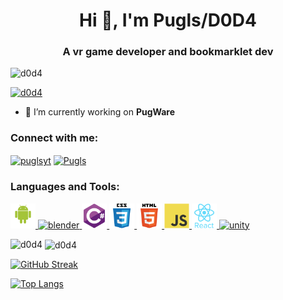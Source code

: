 <h1 align="center">Hi 👋, I'm Pugls/D0D4</h1>
<h3 align="center">A vr game developer and bookmarklet dev</h3>

<p align="left"> <img src="https://komarev.com/ghpvc/?username=d0d4&label=Profile%20views&color=0e75b6&style=flat" alt="d0d4" color=1e2132/> </p>

<p align="left"> <a href="https://github.com/ryo-ma/github-profile-trophy"><img src="https://github-profile-trophy.vercel.app/?username=d0d4" alt="d0d4" color=1e2132/></a> </p>

- 🔭 I’m currently working on **PugWare**

<h3 align="left">Connect with me:</h3>
<p align="left">
<a href="https://www.youtube.com/c/puglsyt" target="blank"><img align="center" src="https://raw.githubusercontent.com/rahuldkjain/github-profile-readme-generator/master/src/images/icons/Social/youtube.svg" alt="puglsyt" height="30" width="40" color=1e2132/></a>
<a href="https://discord.gg/Pugls" target="blank"><img align="center" src="https://raw.githubusercontent.com/rahuldkjain/github-profile-readme-generator/master/src/images/icons/Social/discord.svg" alt="Pugls" height="30" width="40" color=1e2132/></a>
</p>

<h3 align="left">Languages and Tools:</h3>
<p align="left"> <a href="https://developer.android.com" target="_blank" rel="noreferrer" color=1e2132> <img src="https://raw.githubusercontent.com/devicons/devicon/master/icons/android/android-original-wordmark.svg" alt="android" width="40" height="40"/> </a> <a href="https://www.blender.org/" target="_blank" rel="noreferrer" color=1e2132> <img src="https://download.blender.org/branding/community/blender_community_badge_white.svg" alt="blender" width="40" height="40" color=1e2132/> </a> <a href="https://www.w3schools.com/cs/" target="_blank" rel="noreferrer"> <img src="https://raw.githubusercontent.com/devicons/devicon/master/icons/csharp/csharp-original.svg" alt="csharp" width="40" height="40" color=1e2132/> </a> <a href="https://www.w3schools.com/css/" target="_blank" rel="noreferrer"> <img src="https://raw.githubusercontent.com/devicons/devicon/master/icons/css3/css3-original-wordmark.svg" alt="css3" width="40" height="40"/> </a> <a href="https://www.w3.org/html/" target="_blank" rel="noreferrer" color=1e2132> <img src="https://raw.githubusercontent.com/devicons/devicon/master/icons/html5/html5-original-wordmark.svg" alt="html5" width="40" height="40" color=1e2132/> </a> <a href="https://developer.mozilla.org/en-US/docs/Web/JavaScript" target="_blank" rel="noreferrer"> <img src="https://raw.githubusercontent.com/devicons/devicon/master/icons/javascript/javascript-original.svg" alt="javascript" width="40" height="40" color=1e2132/> </a> <a href="https://reactjs.org/" target="_blank" rel="noreferrer"> <img src="https://raw.githubusercontent.com/devicons/devicon/master/icons/react/react-original-wordmark.svg" alt="react" width="40" height="40"/> </a> <a href="https://unity.com/" target="_blank" rel="noreferrer"> <img src="https://www.vectorlogo.zone/logos/unity3d/unity3d-icon.svg" alt="unity" width="40" height="40" color=1e2132/> </a> </p>

<p><img align="left" src="https://github-readme-stats.vercel.app/api/top-langs?username=d0d4&show_icons=true&locale=en&layout=compact" alt="d0d4" /></p>

<p>&nbsp;<img align="center" src="https://github-readme-stats.vercel.app/api?username=d0d4&show_icons=true&locale=en" alt="d0d4" /></p>

[![GitHub Streak](http://github-readme-streak-stats.herokuapp.com?user=d0d4&theme=iceberg&hide_border=true&border_radius=35)](https://git.io/streak-stats)  

[![Top Langs](https://github-readme-stats.vercel.app/api/top-langs/?username=mac-web&layout=compact&theme=vision-friendly-dark&hide_border=true&border_radius=35&bg_color=1e2132)](https://github.com/anuraghazra/github-readme-stats)
